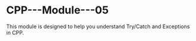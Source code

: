 # CPP---Module---05
This module is designed to help you understand Try/Catch and Exceptions in CPP.

